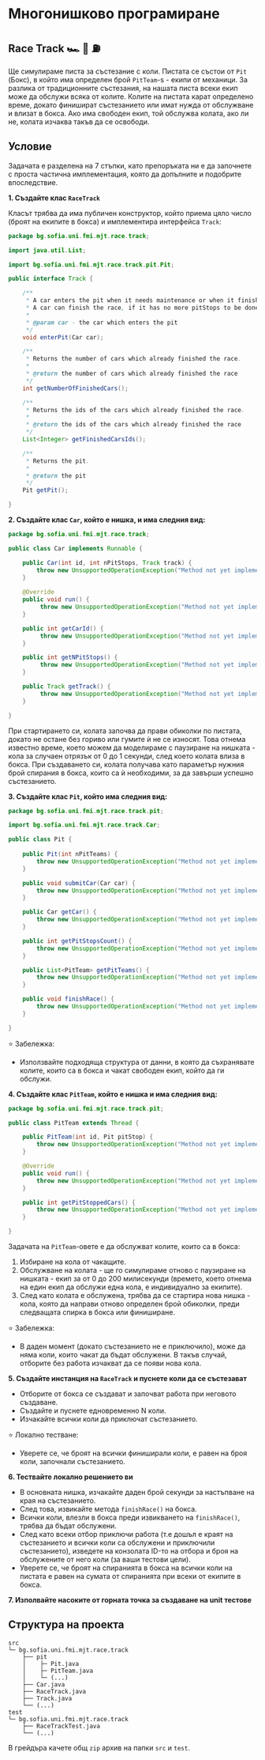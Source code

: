 # Многонишково програмиране

## Race Track :racing_car: :vertical_traffic_light: :fuelpump:

Ще симулираме писта за състезание с коли. Пистата се състои от `Pit` (Бокс), в който има определен брой `PitTeam`-s - екипи от механици. За разлика от традиционните състезания, на нашата писта всеки екип може да обслужи всяка от колите. Колите на пистата карат определено време, докато финишират състезанието или имат нужда от обслужване и влизат в бокса. Ако има свободен екип, той обслужва колата, ако ли не, колата изчаква такъв да се освободи.

## Условие

Задачата е разделена на 7 стъпки, като препоръката ни е да започнете с проста частична имплементация, която да допълните и подобрите впоследствие.

**1. Създайте клас `RaceTrack`**

Класът трябва да има публичен конструктор, който приема цяло число (броят на екипите в бокса) и имплементира интерфейса `Track`:

```java
package bg.sofia.uni.fmi.mjt.race.track;

import java.util.List;

import bg.sofia.uni.fmi.mjt.race.track.pit.Pit;

public interface Track {

    /**
     * A car enters the pit when it needs maintenance or when it finishes the race.
     * A car can finish the race, if it has no more pitStops to be done.
     * 
     * @param car - the car which enters the pit
     */
    void enterPit(Car car);

    /**
     * Returns the number of cars which already finished the race.
     *
     * @return the number of cars which already finished the race
     */
    int getNumberOfFinishedCars();

    /**
     * Returns the ids of the cars which already finished the race.
     *
     * @return the ids of the cars which already finished the race
     */
    List<Integer> getFinishedCarsIds();

    /**
     * Returns the pit.
     *
     * @return the pit
     */
    Pit getPit();

}
```

**2. Създайте клас `Car`, който е нишка, и има следния вид:**

```java
package bg.sofia.uni.fmi.mjt.race.track;

public class Car implements Runnable {

    public Car(int id, int nPitStops, Track track) {
        throw new UnsupportedOperationException("Method not yet implemented");
    }
    
    @Override
    public void run() {
         throw new UnsupportedOperationException("Method not yet implemented");
    }

    public int getCarId() {
         throw new UnsupportedOperationException("Method not yet implemented");
    }

    public int getNPitStops() {
         throw new UnsupportedOperationException("Method not yet implemented");
    }

    public Track getTrack() {
         throw new UnsupportedOperationException("Method not yet implemented");
    }

}
```

При стартирането си, колата започва да прави обиколки по пистата, докато не остане без гориво или гумите ѝ не се износят. Това отнема известно време, което можем да моделираме с паузиране на нишката - кола за случаен отрязък от 0 до 1 секунди, след което колата влиза в бокса. При създаването си, колата получава като параметър нужния брой спирания в бокса, които са ѝ необходими, за да завърши успешно състезанието.

**3. Създайте клас `Pit`, който има следния вид:**

```java
package bg.sofia.uni.fmi.mjt.race.track.pit;

import bg.sofia.uni.fmi.mjt.race.track.Car;

public class Pit {
    
    public Pit(int nPitTeams) {
        throw new UnsupportedOperationException("Method not yet implemented");
    }

    public void submitCar(Car car) {
        throw new UnsupportedOperationException("Method not yet implemented");
    }

    public Car getCar() {
        throw new UnsupportedOperationException("Method not yet implemented");
    }

    public int getPitStopsCount() {
        throw new UnsupportedOperationException("Method not yet implemented");
    }

    public List<PitTeam> getPitTeams() {
        throw new UnsupportedOperationException("Method not yet implemented");
    }

    public void finishRace() {
        throw new UnsupportedOperationException("Method not yet implemented");
    }

}
```
⭐ Забележкa:
 - Използвайте подходяща структура от данни, в която да съхранявате колите, които са в бокса и чакат свободен екип, който да ги обслужи.

**4. Създайте клас `PitTeam`, който е нишка и има следния вид:**

```java
package bg.sofia.uni.fmi.mjt.race.track.pit;

public class PitTeam extends Thread {

    public PitTeam(int id, Pit pitStop) {
        throw new UnsupportedOperationException("Method not yet implemented");
    }

    @Override
    public void run() {
        throw new UnsupportedOperationException("Method not yet implemented");
    }

    public int getPitStoppedCars() {
        throw new UnsupportedOperationException("Method not yet implemented");
    }

}
```

Задачата на `PitTeam`-овете е да обслужват колите, които са в бокса:

  1. Избиране на кола от чакащите.
  2. Обслужване на колата - ще го симулираме отново с паузиране на нишката - екип за от 0 до 200 милисекунди (времето, което отнема на един екип да обслужи една кола, е индивидуално за екипите).
  3. След като колата е обслужена, трябва да се стартира нова нишка - кола, която да направи отново определен брой обиколки, преди следващата спирка в бокса или финиширане. 

:star: Забележка:

- В даден момент (докато състезанието не е приключило), може да няма коли, които чакат да бъдат обслужени. В такъв случай, отборите без работа изчакват да се появи нова кола.

**5. Създайте инстанция на `RaceTrack` и пуснете коли да се състезават**

- Отборите от бокса се създават и започват работа при неговото създаване.
- Създайте и пуснете едновременно N коли.
- Изчакайте всички коли да приключат състезанието.

:star: Локално тестване:

- Уверете се, че броят на всички финиширали коли, е равен на броя коли, започнали състезанието.

**6. Тествайте локално решението ви**

- В основната нишка, изчакайте даден брой секунди за настъпване на края на състезанието.
- След това, извикайте метода `finishRace()` на бокса.
- Всички коли, влезли в бокса преди извикването на `finishRace()`, трябва да бъдат обслужени.
- След като всеки отбор приключи работа (т.е дошъл е краят на състезанието и всички коли са обслужени и приключили състезанието), изведете на конзолата ID-то на отбора и броя на обслужените от него коли (за ваши тестови цели).
- Уверете се, че броят на спиранията в бокса на всички коли на пистата е равен на сумата от спиранията при всеки от екипите в бокса.

**7. Изполвайте насоките от горната точка за създаване на unit тестове**

## Структура на проекта

```
src
└─ bg.sofia.uni.fmi.mjt.race.track
    ├── pit
    │    ├─ Pit.java
    │    ├─ PitTeam.java
    │    └─ (...)
    ├── Car.java
    ├── RaceTrack.java
    ├── Track.java
    └── (...)
test
└─ bg.sofia.uni.fmi.mjt.race.track
    ├── RaceTrackTest.java
    └── (...)
```

В грейдъра качете общ `zip` архив на папки `src` и `test`.
